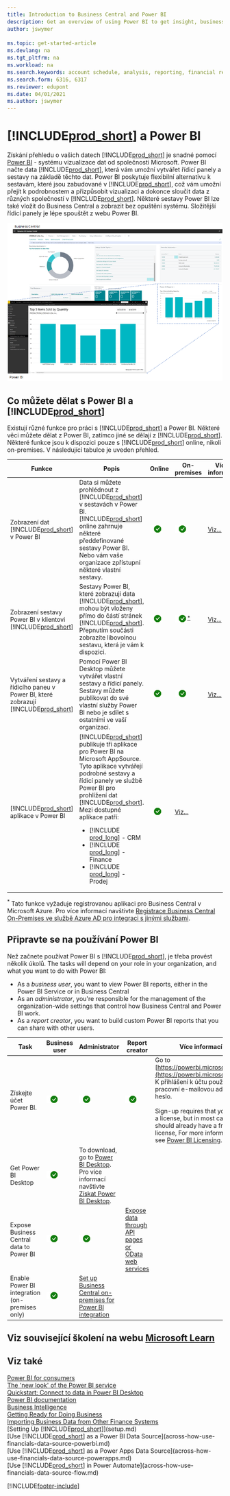 ```yaml
---
title: Introduction to Business Central and Power BI
description: Get an overview of using Power BI to get insight, business intelligence, and KPIs from your Business Central data.
author: jswymer

ms.topic: get-started-article
ms.devlang: na
ms.tgt_pltfrm: na
ms.workload: na
ms.search.keywords: account schedule, analysis, reporting, financial report, business intelligence, KPI
ms.search.form: 6316, 6317
ms.reviewer: edupont
ms.date: 04/01/2021
ms.author: jswymer
---
```

# [!INCLUDE[prod_short](includes/prod_short.md)] a Power BI

Získání přehledu o vašich datech [!INCLUDE[prod_short](includes/prod_short.md)] je snadné pomocí [Power BI](https://powerbi.microsoft.com) - systému vizualizace dat od společnosti Microsoft. Power BI načte data [!INCLUDE[prod_short](includes/prod_short.md)], která vám umožní vytvářet řídicí panely a sestavy na základě těchto dat. Power BI poskytuje flexibilní alternativu k sestavám, které jsou zabudované v [!INCLUDE[prod_short](includes/prod_short.md)], což vám umožní přejít k podrobnostem a přizpůsobit vizualizaci a dokonce sloučit data z různých společností v [!INCLUDE[prod_short](includes/prod_short.md)]. Některé sestavy Power BI lze také vložit do Business Central a zobrazit bez opuštění systému. Složitější řídicí panely je lépe spouštět z webu Power BI.

![Power BI and Business Central.](media/power-bi-intro.png)

## Co můžete dělat s Power BI a [!INCLUDE[prod_short](includes/prod_short.md)]

Existují různé funkce pro práci s [!INCLUDE[prod_short](includes/prod_short.md)] a Power BI. Některé věci můžete dělat z Power BI, zatímco jiné se dělají z [!INCLUDE[prod_short](includes/prod_short.md)]. Některé funkce jsou k dispozici pouze s [!INCLUDE[prod_short](includes/prod_short.md)] online, nikoli on-premises. V následující tabulce je uveden přehled.

| Funkce | Popis | Online | On-premises | Více informací |
|-------|-----------|--------------|-----------|----------------|
| Zobrazení dat [!INCLUDE[prod_short](includes/prod_short.md)] v Power BI | Data si můžete prohlédnout z [!INCLUDE[prod_short](includes/prod_short.md)] v sestavách v Power BI. [!INCLUDE[prod_short](includes/prod_short.md)] online zahrnuje některé předdefinované sestavy Power BI. Nebo vám vaše organizace zpřístupní některé vlastní sestavy. | ![Works online.](media/check.png) | ![Funguje v on-premises prostředí](media/check.png) | [Viz...](across-working-with-business-central-in-powerbi.md) |
| Zobrazení sestavy Power BI v klientovi [!INCLUDE[prod_short](includes/prod_short.md)] | Sestavy Power BI, které zobrazují data [!INCLUDE[prod_short](includes/prod_short.md)], mohou být vloženy přímo do částí stránek [!INCLUDE[prod_short](includes/prod_short.md)]. Přepnutím součásti zobrazíte libovolnou sestavu, která je vám k dispozici. | ![works online.](media/check.png) | ![Funguje v on-premises prostředí](media/check.png)<sup>[*](#onprem)</sup> | [Viz...](across-working-with-powerbi.md) |
| Vytváření sestavy a řídicího paneu v Power BI, které zobrazují [!INCLUDE[prod_short](includes/prod_short.md)] | Pomocí Power BI Desktop můžete vytvářet vlastní sestavy a řídicí panely. Sestavy můžete publikovat do své vlastní služby Power BI nebo je sdílet s ostatními ve vaší organizaci. | ![Works online.](media/check.png) | ![Funguje v on-premises prostředí](media/check.png) | [Viz...](across-how-use-financials-data-source-powerbi.md) |
| [!INCLUDE[prod_short](includes/prod_short.md)] aplikace v Power BI | [!INCLUDE[prod_short](includes/prod_short.md)] publikuje tři aplikace pro Power BI na Microsoft AppSource. Tyto aplikace vytvářejí podrobné sestavy a řídicí panely ve službě Power BI pro prohlížení dat [!INCLUDE[prod_short](includes/prod_short.md)]. Mezi dostupné aplikace patří: <ul><li>[!INCLUDE [prod_long](includes/prod_long.md)] - CRM </li><li>[!INCLUDE [prod_long](includes/prod_long.md)] - Finance </li><li>[!INCLUDE [prod_long](includes/prod_long.md)] - Prodej </li></ul> | ![Works online.](media/check.png) | [Viz...](across-powerbi-business-central-apps.md) |

<a name="onprem"><sup>*</sup></a> Tato funkce vyžaduje registrovanou aplikaci pro Business Central v Microsoft Azure. Pro více informací navštivte [Registrace Business Central On-Premises ve službě Azure AD pro integraci s jinými službami](/dynamics365/business-central/dev-itpro/administration/register-app-azure).

## Připravte se na používání Power BI

Než začnete používat Power BI s [!INCLUDE[prod_short](includes/prod_short.md)], je třeba provést několik úkolů. <!-- Some of the tasks are typically only done by administrators or super users.--> The tasks will depend on your role in your organization, and what you want to do with Power BI:

- As a *business user*, you want to view Power BI reports, either in the Power BI Service or in Business Central
- As an *administrator*, you're responsible for the management of the organization-wide settings that control how Business Central and Power BI work.
- As a *report creator*, you want to build custom Power BI reports that you can share with other users.

| Task | Business user | Administrator | Report creator | Více informací |
|----|-------------|-------------|-----------------------|----------------|
| Získejte účet Power BI. | ![yet another checkmark.](media/check.png) | ![it's a checkmark](media/check.png) | ![again a checkmark](media/check.png) | Go to [https://powerbi.microsoft.com](https://powerbi.microsoft.com). K přihlášení k účtu použijte svou pracovní e-mailovou adresu a heslo. <br /><br/>Sign-up requires that you have a license, but in most cases you should already have a free license, For more information, see [Power BI Licensing](admin-powerbi-setup.md#license). |
| Get Power BI Desktop | ![again a checkmark.](media/check.png) | To download, go to [Power BI Desktop](https://powerbi.microsoft.com/desktop/). Pro více informací navštivte [Získat Power BI Desktop](/power-bi/fundamentals/desktop-get-the-desktop). |
| Expose Business Central data to Power BI | ![it's a checkmark.](media/check.png) | ![again a checkmark](media/check.png) | [Expose data through API pages or OData web services](admin-powerbi-setup.md#exposedata) |
| Enable Power BI integration<br />(on-premises only) | ![it's a checkmark.](media/check.png) | [Set up Business Central on-premises for Power BI integration](admin-powerbi-setup.md#setup) |


<!--



1. If you're using [!INCLUDE[prod_short](includes/prod_short.md)] on-premises, make sure your deployment meets the requirements outlined in [Set up [!INCLUDE[prod_short](includes/prod_short.md)] on-premises for Power BI integration](admin-powerbi-setup.md#setup). This task is typically an administrative task.

2. Expose Business Central data through API pages or published web services.

    Business Central online automatically included several pages as APIs. For more information, see [Business Central API V2.0](/dynamics365/business-central/dev-itpro/api-reference/v2.0/). Application developers for Business Central online can create custom API pages that you can then consume in reports. For more information, see [Developing a Custom API](/dynamics365/business-central/dev-itpro/developer/devenv-develop-custom-api).

   Codeunit, page, and query objects can be published as OData web services. There are many web services published by default. An easy way to find the web services is to search for *web services* in [!INCLUDE[prod_short](includes/prod_short.md)]. For more information about publishing web services, see [Publish a Web Service](across-how-publish-web-service.md).

3. Get a Power BI account.

   To do anything with Power BI and [!INCLUDE[prod_short](includes/prod_short.md)], whether you're an administrator or just a consumer, you'll need Power BI service account. To get an account, go to [https://powerbi.microsoft.com](https://powerbi.microsoft.com). To sign up for an account, use your work email address and password. Sign-up requires that you have a license, but in most cases you should already have a free license. For more information, see [Power BI Licensing](admin-powerbi-setup.md#license).

4. If you want to create your own Power BI reports, get Power BI Desktop.

   You can download [Power BI Desktop](https://powerbi.microsoft.com/desktop/). For more information, see [Get Power BI Desktop](/power-bi/fundamentals/desktop-get-the-desktop).

-->

## Viz související školení na webu [Microsoft Learn](/learn/modules/configure-powerbi-excel-dynamics-365-business-central/index)

## Viz také

[Power BI for consumers](/power-bi/consumer/end-user-consumer)  
[The 'new look' of the Power BI service](/power-bi/service-new-look)  
[Quickstart: Connect to data in Power BI Desktop](/power-bi/desktop-quickstart-connect-to-data)  
[Power BI documentation](/power-bi/)  
[Business Intelligence](bi.md)  
[Getting Ready for Doing Business](ui-get-ready-business.md)  
[Importing Business Data from Other Finance Systems](across-import-data-configuration-packages.md)  
[Setting Up [!INCLUDE[prod_short](includes/prod_short.md)]](setup.md)  
[Use [!INCLUDE[prod_short](includes/prod_short.md)] as a Power BI Data Source](across-how-use-financials-data-source-powerbi.md)  
[Use [!INCLUDE[prod_short](includes/prod_short.md)] as a Power Apps Data Source](across-how-use-financials-data-source-powerapps.md)  
[Use [!INCLUDE[prod_short](includes/prod_short.md)] in Power Automate](across-how-use-financials-data-source-flow.md)




[!INCLUDE[footer-include](includes/footer-banner.md)]